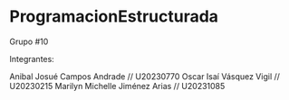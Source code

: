 # ProgramacionEstructurada
Grupo #10

Integrantes:

Anibal Josué Campos Andrade  // U20230770
Oscar Isaí Vásquez Vigil   // U20230215
Marilyn Michelle Jiménez Arias  // U20231085
